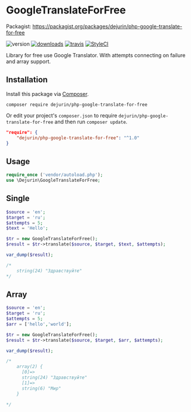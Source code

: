 # GoogleTranslateForFree
Packagist: https://packagist.org/packages/dejurin/php-google-translate-for-free

![version](https://img.shields.io/github/release/dejurin/php-google-translate-for-free.svg?style=flat)
[![downloads](https://img.shields.io/packagist/dt/dejurin/php-google-translate-for-free.svg)](https://packagist.org/packages/dejurin/php-google-translate-for-free)
[![travis](https://img.shields.io/travis/dejurin/php-google-translate-for-free.svg?style=flat)](https://travis-ci.org/dejurin/php-google-translate-for-free)
[![StyleCI](https://github.styleci.io/repos/123622379/shield?branch=master)](https://github.styleci.io/repos/123622379)

Library for free use Google Translator. With attempts connecting on failure and array support.

## Installation

Install this package via [Composer](https://getcomposer.org/).

```
composer require dejurin/php-google-translate-for-free
```

Or edit your project's `composer.json` to require `dejurin/php-google-translate-for-free` and then run `composer update`.

```json
"require": {
    "dejurin/php-google-translate-for-free": "^1.0"
}
```

## Usage

```php
require_once ('vendor/autoload.php');
use \Dejurin\GoogleTranslateForFree;
```

## Single

```php
$source = 'en';
$target = 'ru';
$attempts = 5;
$text = 'Hello';

$tr = new GoogleTranslateForFree();
$result = $tr->translate($source, $target, $text, $attempts);

var_dump($result); 

/* 
	string(24) "Здравствуйте" 
*/
```

## Array

```php
$source = 'en';
$target = 'ru';
$attempts = 5;
$arr = ['hello','world'];

$tr = new GoogleTranslateForFree();
$result = $tr->translate($source, $target, $arr, $attempts);

var_dump($result); 

/*
	array(2) {
	  [0]=>
	  string(24) "Здравствуйте"
	  [1]=>
	  string(6) "Мир"
	}

*/
```
